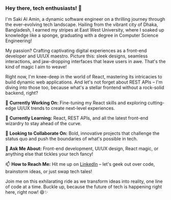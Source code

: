 ### Hey there, tech enthusiasts! 👋

I'm Saki Al Amin, a dynamic software engineer on a thrilling journey through the ever-evolving tech landscape. Hailing from the vibrant city of Dhaka, Bangladesh, I earned my stripes at East West University, where I soaked up knowledge like a sponge, graduating with a degree in Computer Science Engineering!

My passion? Crafting captivating digital experiences as a front-end developer and UI/UX maestro. Picture this: sleek designs, seamless interactions, and jaw-dropping interfaces that leave users in awe. That's the kind of magic I aim to weave!

Right now, I'm knee-deep in the world of React, mastering its intricacies to build dynamic web applications. And let's not forget about REST APIs – I'm diving into those too, because what's a stellar frontend without a rock-solid backend, right?

🔭 **Currently Working On:** Fine-tuning my React skills and exploring cutting-edge UI/UX trends to create next-level experiences.

🌱 **Currently Learning:** React, REST APIs, and all the latest front-end wizardry to stay ahead of the curve.

👯 **Looking to Collaborate On:** Bold, innovative projects that challenge the status quo and push the boundaries of what's possible in tech.

💬 **Ask Me About:** Front-end development, UI/UX design, React magic, or anything else that tickles your tech fancy!

📫 **How to Reach Me:** Hit me up on [LinkedIn](www.linkedin.com/in/sakialamin2000) – let's geek out over code, brainstorm ideas, or just swap tech tales!

Join me on this exhilarating ride as we transform ideas into reality, one line of code at a time. Buckle up, because the future of tech is happening right here, right now! 😄✨
